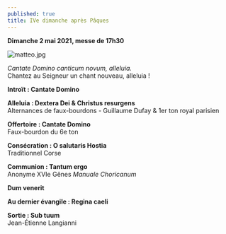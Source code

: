 ```yaml
---
published: true
title: IVe dimanche après Pâques
---
```

**Dimanche 2 mai 2021, messe de 17h30**

![matteo.jpg]({{site.baseurl}}/images/matteo.jpg)


*Cantate Domino canticum novum, alleluia.*  
Chantez au Seigneur un chant nouveau, alleluia !

**Introït : Cantate Domino**

**Alleluia : Dextera Dei & Christus resurgens**  
Alternances de faux-bourdons - Guillaume Dufay & 1er ton royal parisien

**Offertoire : Cantate Domino**  
Faux-bourdon du 6e ton 

**Consécration : O salutaris Hostia**  
Traditionnel Corse

**Communion : Tantum ergo**  
Anonyme XVIe Gênes *Manuale Choricanum*

**Dum venerit**

**Au dernier évangile : Regina caeli**

**Sortie : Sub tuum**  
Jean-Étienne Langianni
